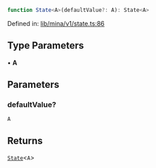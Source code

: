 ```ts
function State<A>(defaultValue?: A): State<A>
```

Defined in: [lib/mina/v1/state.ts:86](https://github.com/o1-labs/o1js/blob/89b7d1522af805d6d4c45a96d7a9cbc29a457aec/src/lib/mina/v1/state.ts#L86)

## Type Parameters

• **A**

## Parameters

### defaultValue?

`A`

## Returns

[`State`](../type-aliases/State.md)\<`A`\>
